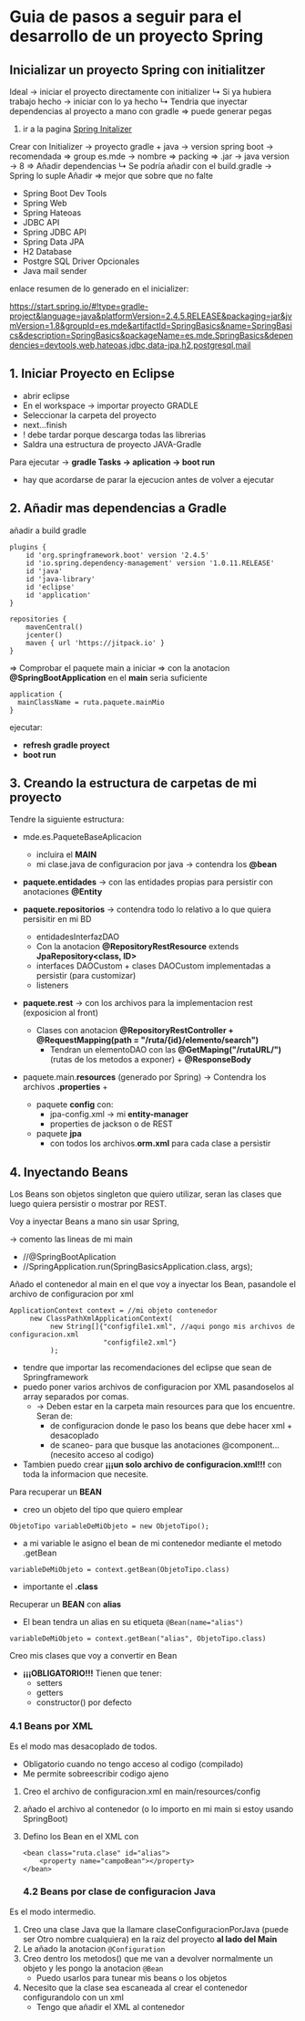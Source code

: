 # Guia de pasos a seguir para el desarrollo de un proyecto Spring

## Inicializar un proyecto Spring con initialitzer

Ideal → iniciar el proyecto directamente con initializer
↳ Si ya hubiera trabajo hecho → iniciar con lo ya hecho
  ↳ Tendria que inyectar dependencias al proyecto a mano con gradle ⇒ puede generar pegas

1. ir a la pagina [Spring Initalizer](https://start.spring.io/)

Crear con Initializer
→ proyecto gradle + java
→ version spring boot → recomendada
⇒ group es.mde
→ nombre
⇒ packing ⇒ .jar
→ java version → 8
⇒ Añadir dependencias
↳ Se podría añadir con el build.gradle → Spring lo suple
Añadir
⇒ mejor que sobre que no falte
+ Spring Boot Dev Tools
+ Spring Web
+ Spring Hateoas
+ JDBC API
+ Spring JDBC API
+ Spring Data JPA
+ H2 Database
+ Postgre SQL Driver
Opcionales
+ Java mail sender

enlace resumen de lo generado en el inicializer:

https://start.spring.io/#!type=gradle-project&language=java&platformVersion=2.4.5.RELEASE&packaging=jar&jvmVersion=1.8&groupId=es.mde&artifactId=SpringBasics&name=SpringBasics&description=SpringBasics&packageName=es.mde.SpringBasics&dependencies=devtools,web,hateoas,jdbc,data-jpa,h2,postgresql,mail

## 1.  Iniciar Proyecto en Eclipse

* abrir eclipse
* En el workspace -> importar proyecto GRADLE
* Seleccionar la carpeta del proyecto
* next...finish
* ! debe tardar porque descarga todas las librerias
* Saldra una estructura de proyecto JAVA-Gradle

Para ejecutar -> **gradle Tasks -> aplication -> boot run**
- hay que acordarse de parar la ejecucion antes de volver a ejecutar

## 2. Añadir mas dependencias a Gradle

añadir a build gradle

```
plugins {
	id 'org.springframework.boot' version '2.4.5'
	id 'io.spring.dependency-management' version '1.0.11.RELEASE'
	id 'java'
	id 'java-library'     
	id 'eclipse'     
	id 'application'
}
```
```
repositories {
	mavenCentral()
	jcenter()
	maven { url 'https://jitpack.io' }
}
```
⇒ Comprobar el paquete main a iniciar
  ⇒ con la anotacion **@SpringBootApplication** en el **main** seria suficiente
```
application {
  mainClassName = ruta.paquete.mainMio
}
```
ejecutar: 
  - **refresh gradle proyect**
  - **boot run**

## 3. Creando la estructura de carpetas de mi proyecto

Tendre la siguiente estructura:
- mde.es.PaqueteBaseAplicacion
  - incluira el **MAIN**
  - mi clase.java de configuracion por java -> contendra los **@bean**
- **paquete.entidades** -> con las entidades propias para persistir con anotaciones **@Entity**
- **paquete.repositorios** -> contendra todo lo relativo a lo que quiera persisitir en mi BD
   - entidadesInterfazDAO
    - Con la anotacion **@RepositoryRestResource** extends **JpaRepository<class, ID>**
  - interfaces DAOCustom + clases DAOCustom implementadas a persistir (para customizar)
  - listeners

- **paquete.rest** -> con los archivos para la implementacion rest (exposicion al front)
  - Clases con anotacion **@RepositoryRestController + @RequestMapping(path = "/ruta/{id}/elemento/search")**
    - Tendran un elementoDAO con las **@GetMaping("/rutaURL/")** (rutas de los metodos a exponer) + **@ResponseBody**
- paquete.main.**resources** (generado por Spring) -> Contendra los archivos **.properties**
  +
  - paquete **config** con:
    - jpa-config.xml -> mi **entity-manager**
    - properties de jackson o de REST
  - paquete **jpa**
    - con todos los archivos.**orm.xml** para cada clase a persistir
   
## 4. Inyectando Beans 

Los Beans son objetos singleton que quiero utilizar, seran las clases que luego quiera persistir o mostrar por REST.

Voy a inyectar Beans a mano sin usar Spring,

-> comento las lineas de mi main 
- //@SpringBootAplication
- //SpringApplication.run(SpringBasicsApplication.class, args);

Añado el contenedor al main en el que voy a inyectar los Bean, pasandole el archivo de configuracion por xml

```
ApplicationContext context = //mi objeto contenedor
     new ClassPathXmlApplicationContext(
          new String[]{"configfile1.xml", //aqui pongo mis archivos de configuracion.xml
                       "configfile2.xml"}
          );
```
* tendre que importar las recomendaciones del eclipse que sean de Springframework
* puedo poner varios archivos de configuracion por XML pasandoselos al array separados por comas.
  * -> Deben estar en la carpeta main resources para que los encuentre. Seran de: 
    * de configuracion donde le paso los beans que debe hacer xml + desacoplado
    * de scaneo- para que busque las anotaciones @component... (necesito acceso al codigo)
* Tambien puedo crear **¡¡¡un solo archivo de configuracion.xml!!!** con toda la informacion que necesite.

Para recuperar un **BEAN**

- creo un objeto del tipo que quiero emplear

```
ObjetoTipo variableDeMiObjeto = new ObjetoTipo();
```
- a mi variable le asigno el bean de mi contenedor mediante el metodo .getBean
```
variableDeMiObjeto = context.getBean(ObjetoTipo.class)
```
* importante el **.class**

Recuperar un **BEAN** con **alias**

- El bean tendra un alias en su etiqueta ``@Bean(name="alias")``
```
variableDeMiObjeto = context.getBean("alias", ObjetoTipo.class)
```
Creo mis clases que voy a convertir en Bean
- **¡¡¡OBLIGATORIO!!!** Tienen que tener:
  - setters
  - getters
  - constructor() por defecto

### 4.1 Beans por XML

Es el modo mas desacoplado de todos.
- Obligatorio cuando no tengo acceso al codigo (compilado)
- Me permite sobreescribir codigo ajeno

1. Creo el archivo de configuracion.xml en main/resources/config
2. añado el archivo al contenedor (o lo importo en mi main si estoy usando SpringBoot)
3. Defino los Bean en el XML con
    ```
   <bean class="ruta.clase" id="alias">
        <property name="campoBean"></property>
    </bean>
   ```

   ### 4.2 Beans por clase de configuracion Java 

Es el modo intermedio.

1. Creo una clase Java que la llamare claseConfiguracionPorJava (puede ser Otro nombre cualquiera) en la raiz del proyecto **al lado del Main**
1. Le añado la anotacion ``@Configuration``
1. Creo dentro los metodos() que me van a devolver normalmente un objeto y les pongo la anotacion ``@Bean``
    -  Puedo usarlos para tunear mis beans o los objetos
1. Necesito que la clase sea escaneada al crear el contenedor configurandolo con un xml
    - Tengo que añadir el XML al contenedor